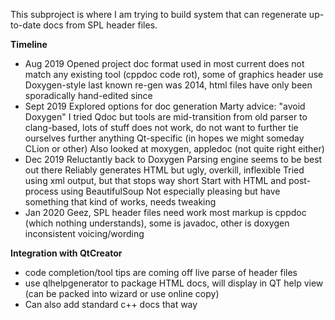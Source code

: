 
This subproject is where I am trying to build system that can regenerate up-to-date docs from SPL header files.

__Timeline__
- Aug 2019  Opened project
    doc format used in most current does not match any existing tool (cppdoc code rot), 
    some of graphics header use Doxygen-style
    last known re-gen was 2014, html files have only been sporadically hand-edited since
- Sept 2019 Explored options for doc generation
    Marty advice: "avoid Doxygen"
    I tried Qdoc but tools are mid-transition from old parser to clang-based, lots of stuff does not work, do not want to further tie ourselves further anything Qt-specific (in hopes we might someday CLion or other)
    Also looked at moxygen, appledoc (not quite right either)
- Dec 2019 Reluctantly back to Doxygen
    Parsing engine seems to be best out there
    Reliably generates HTML but ugly, overkill, inflexible
    Tried using xml output, but that stops way short
    Start with HTML and post-process using BeautifulSoup 
    Not especially pleasing but have something that kind of works, needs tweaking
- Jan 2020
    Geez, SPL header files need work
    most markup is cppdoc (which nothing understands), some is javadoc, other is doxygen
    inconsistent voicing/wording


__Integration with QtCreator__
- code completion/tool tips are coming off live parse of header files
- use qlhelpgenerator to package HTML docs, will display in QT help view (can be packed into wizard or use online copy)
- Can also add standard c++ docs that way
